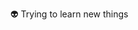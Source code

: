 👽 Trying to learn new things 


<!---
ricardo-dsilva/ricardo-dsilva is a ✨ special ✨ repository because its `README.md` (this file) appears on your GitHub profile.
You can click the Preview link to take a look at your changes.
--->
